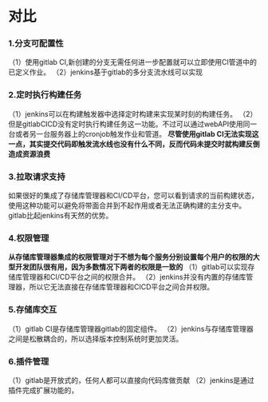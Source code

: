 # 对比
### 1.分支可配置性
（1）使用gitlab CI,新创建的分支无需任何进一步配置就可以立即使用CI管道中的已定义作业。
（2）jenkins基于gitlab的多分支流水线可以实现
### 2.定时执行构建任务
（1）jenkins可以在构建触发器中选择定时构建来实现某时刻的构建任务。
（2）但是gitlabCICD没有定时执行构建任务这一功能。不过可以通过webAPI使用同一台或者另一台服务器上的cronjob触发作业和管道。
**尽管使用gitlab CI无法实现这一点，其实提交代码即触发流水线也没有什么不同，反而代码未提交时就构建反倒造成资源浪费**
### 3.拉取请求支持
如果很好的集成了存储库管理器和CI/CD平台，您可以看到请求的当前构建状态，使用这种功能可以避免将带面合并到不起作用或者无法正确构建的主分支中。
gitlab比起jenkins有天然的优势。
### 4.权限管理
**从存储库管理器集成的权限管理对于不想为每个服务分别设置每个用户的权限的大型开发团队很有用，因为多数情况下两者的权限是一致的**
（1）gitlab可以实现存储库管理器和CI/CD平台之间的权限合并。
（2）jenkins并没有内置的存储库管理器，所以它无法直接在存储库管理器和CICD平台之间合并权限。
### 5.存储库交互
（1）gitlab CI是存储库管理器gitlab的固定组件。
（2）jenkins与存储库管理器之间是松散耦合的，所以选择版本控制系统时更加灵活。
### 6.插件管理
（1）gitlab是开放式的，任何人都可以直接向代码库做贡献
（2）jenkins是通过插件完成扩展功能的，